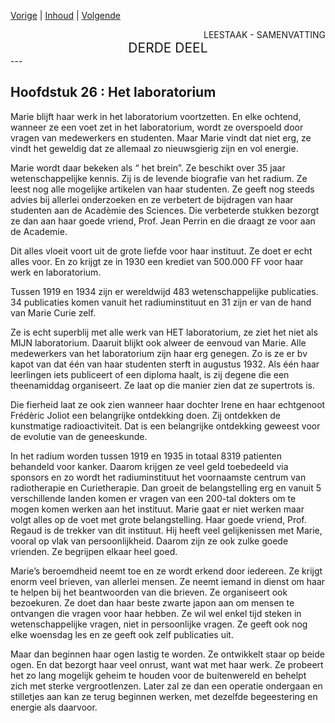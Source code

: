 [Vorige](hfst25_ile_saint_louis.md) | [Inhoud](inhoudsopgave.md) | [Volgende](hfst27_einde_taak.md)

<div style="text-align: right">LEESTAAK - SAMENVATTING</div>
<div style="font-size:150%;text-align: center">DERDE DEEL</div>
---

## Hoofdstuk 26 : Het laboratorium

Marie blijft haar werk in het laboratorium voortzetten. En elke ochtend, wanneer ze een voet zet in het laboratorium, wordt ze overspoeld door vragen van medewerkers en studenten. Maar Marie vindt dat niet erg, ze vindt het geweldig dat ze allemaal zo nieuwsgierig zijn en vol energie.

Marie wordt daar bekeken als “ het brein”. Ze beschikt over 35 jaar wetenschappelijke kennis. Zij is de levende biografie van het radium. Ze leest nog alle mogelijke artikelen van haar studenten. Ze geeft nog steeds advies bij allerlei onderzoeken en ze verbetert de bijdragen van haar studenten aan de Acadèmie des Sciences. Die verbeterde stukken bezorgt ze dan aan haar goede vriend, Prof. Jean Perrin en die draagt ze voor aan de Academie.

Dit alles vloeit voort uit de grote liefde voor haar instituut. Ze doet er echt alles voor. En zo krijgt ze in 1930 een krediet van 500.000 FF voor haar werk en laboratorium.

Tussen 1919 en 1934 zijn er wereldwijd 483 wetenschappelijke publicaties. 34 publicaties komen vanuit het radiuminstituut en 31 zijn er van de hand van Marie Curie zelf.

Ze is echt superblij met alle werk van HET laboratorium, ze ziet het niet als MIJN laboratorium. Daaruit blijkt ook alweer de eenvoud van Marie. Alle medewerkers van het laboratorium zijn haar erg genegen. Zo is ze er bv kapot van dat één van haar studenten sterft in augustus 1932. Als één haar leerlingen iets publiceert of een diploma haalt, is zij degene die een theenamiddag organiseert. Ze laat op die manier zien dat ze supertrots is.

Die fierheid laat ze ook zien wanneer haar dochter Irene en haar echtgenoot Frédèric Joliot een belangrijke ontdekking doen. Zij ontdekken de kunstmatige radioactiviteit. Dat is een belangrijke ontdekking geweest voor de evolutie van de geneeskunde.

In het radium worden tussen 1919 en 1935 in totaal 8319 patienten behandeld voor kanker. Daarom krijgen ze veel geld toebedeeld via sponsors en zo wordt het radiuminstituut het voornaamste centrum van radiotherapie en Curietherapie.
Dan groeit de belangstelling erg en vanuit 5 verschillende landen komen er vragen van een 200-tal dokters om te mogen komen werken aan het instituut. Marie gaat er niet werken maar volgt alles op de voet met grote belangstelling.  Haar goede vriend, Prof. Regaud is de trekker van dit instituut. Hij heeft veel gelijkenissen met Marie, vooral op vlak van persoonlijkheid. Daarom zijn ze ook zulke goede vrienden. Ze begrijpen elkaar heel goed.

Marie’s beroemdheid neemt toe en ze wordt erkend door iedereen. Ze krijgt enorm veel brieven, van allerlei mensen. Ze neemt iemand in dienst om haar te helpen bij het beantwoorden van die brieven.
Ze organiseert ook bezoekuren. Ze doet dan haar beste zwarte japon aan om mensen te ontvangen die vragen voor haar hebben. Ze wil wel enkel tijd steken in wetenschappelijke vragen, niet in persoonlijke vragen.
Ze geeft ook nog elke woensdag les en ze geeft ook zelf publicaties uit.

Maar dan beginnen haar ogen lastig te worden. Ze ontwikkelt staar op beide ogen. En dat bezorgt haar veel onrust, want wat met haar werk. Ze probeert het zo lang mogelijk geheim te houden voor de buitenwereld en behelpt zich met sterke vergrootlenzen. Later zal ze dan een operatie ondergaan en stilletjes aan kan ze terug beginnen werken, met dezelfde begeestering en energie als daarvoor.
